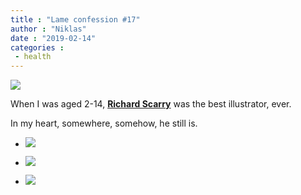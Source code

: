 ```yaml
---
title : "Lame confession #17"
author : "Niklas"
date : "2019-02-14"
categories : 
 - health
---
```


![](https://niklasblog.com/wp-content/2019-02-14_10-09-58.jpg)

When I was aged 2-14, **[Richard Scarry](https://en.wikipedia.org/wiki/Richard_Scarry)** was the best illustrator, ever.

In my heart, somewhere, somehow, he still is.

- ![](https://niklasblog.com/wp-content/iu-2.jpeg)
    
- ![](https://niklasblog.com/wp-content/iu-3.jpeg)
    
- ![](https://niklasblog.com/wp-content/iu-4.jpeg)
